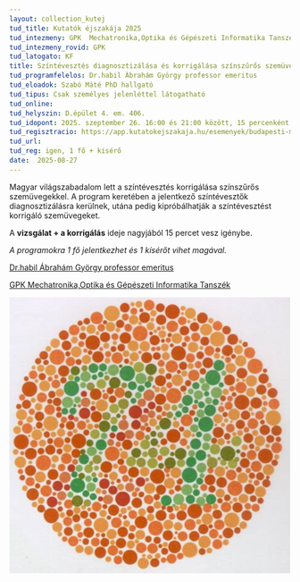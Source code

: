 ```yaml
---
layout: collection_kutej
tud_title: Kutatók éjszakája 2025
tud_intezmeny: GPK  Mechatronika,Optika és Gépészeti Informatika Tanszék
tud_intezmeny_rovid: GPK
tud_latogato: KF
title: Színtévesztés diagnosztizálása és korrigálása színszűrős szemüveggel - Laboratóriumi mérés
tud_programfelelos: Dr.habil Ábrahám György professor emeritus
tud_eloadok: Szabó Máté PhD hallgató
tud_tipus: Csak személyes jelenléttel látogatható
tud_online: 
tud_helyszin: D.épület 4. em. 406.
tud_idopont: 2025. szeptember 26. 16:00 és 21:00 között, 15 percenként 1 fő
tud_regisztracio: https://app.kutatokejszakaja.hu/esemenyek/budapesti-muszaki-es-gazdasagtudomanyi-egyetem-bme/szintevesztes-diagnosztizalasa-es-korrigalasa-szinszuros-szemuveggel-laboratoriumi-meres
tud_url: 
tud_reg: igen, 1 fő + kisérő
date:  2025-08-27
---
```


 Magyar világszabadalom lett a színtévesztés korrigálása színszűrős szemüvegekkel. A program keretében a jelentkező színtévesztők diagnosztizálásra kerülnek, utána pedig kipróbálhatják a színtévesztést korrigáló szemüvegeket.
 
A **vizsgálat + a korrigálás** ideje nagyjából 15 percet vesz igénybe.

*A programokra 1 fő jelentkezhet és 1 kísérőt vihet magával.*

 [Dr.habil Ábrahám György professor emeritus](https://tudprog.bme.hu/kutatok_ejszakaja/profilok/abraham_gyorgy.html)

 [GPK  Mechatronika,Optika és Gépészeti Informatika Tanszék](https://mogi.bme.hu/)

 ![A színtévesztés oka és korrigálása színszűrős szemüveggel- előadás](../2025/images/a-szintevesztes-oka-es-korrigalasa-szinszuros-szemuveggel-eloadas.png)
